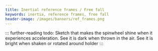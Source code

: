 ```yaml
---
title: Inertial reference frames / Free fall
keywords: inertia, reference frames, free fall
header-image: /images/banners/ref_frames.png
---
```


::: further-reading
todo: Sketch that makes the spinwheel shine when it experiences acceleration. See it is dark when thrown in the air. See it is bright when shaken or rotated around holder
:::

